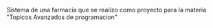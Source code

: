 Sistema de una farmacia que se realizo como proyecto para la materia "Topicos Avanzados de programacion"
